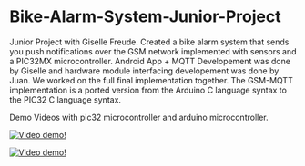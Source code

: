 # Bike-Alarm-System-Junior-Project
Junior Project with Giselle Freude. Created a bike alarm system that sends you push notifications over the GSM network implemented with sensors and a PIC32MX microcontroller. Android App + MQTT Developement was done by Giselle and hardware module interfacing developement was done by Juan. We worked on the full final implementation together. The GSM-MQTT implementation is a ported version from the Arduino C language syntax to the PIC32 C language syntax.


Demo Videos with pic32 microcontroller and arduino microcontroller.

[![Video demo!](https://img.youtube.com/vi/shP1Yo93AVY/0.jpg)](https://youtu.be/shP1Yo93AVY)


[![Video demo!](https://img.youtube.com/vi/PlM5PzMWeWo/0.jpg)](https://youtu.be/PlM5PzMWeWo)
